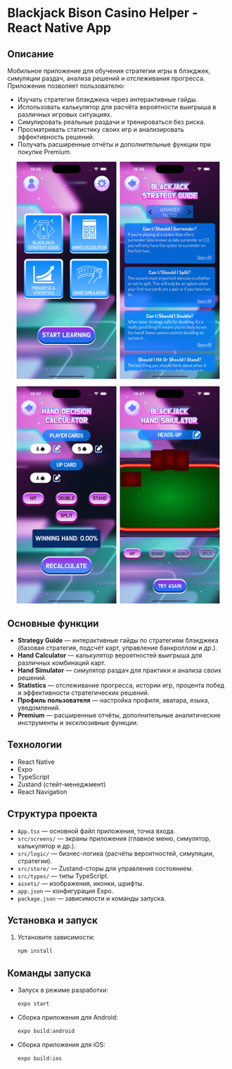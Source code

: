 # Blackjack Bison Casino Helper - React Native App

## Описание

Мобильное приложение для обучения стратегии игры в блэкджек, симуляции раздач, анализа решений и отслеживания прогресса. Приложение позволяет пользователю:

- Изучать стратегии блэкджека через интерактивные гайды.
- Использовать калькулятор для расчёта вероятности выигрыша в различных игровых ситуациях.
- Симулировать реальные раздачи и тренироваться без риска.
- Просматривать статистику своих игр и анализировать эффективность решений.
- Получать расширенные отчёты и дополнительные функции при покупке Premium.

<p align="center">
  <img src="./assets/screenshots/screen_menu.png" width="45%" style="margin-right: 5px;">
  <img src="./assets/screenshots/screen_strategy.png" width="45%">
</p>

<p align="center">
  <img src="./assets/screenshots/screen_calc.png" width="45%" style="margin-right: 5px;">
  <img src="./assets/screenshots/screen_simulator.png" width="45%">
</p>

## Основные функции

- **Strategy Guide** — интерактивные гайды по стратегиям блэкджека (базовая стратегия, подсчёт карт, управление банкроллом и др.).
- **Hand Calculator** — калькулятор вероятностей выигрыша для различных комбинаций карт.
- **Hand Simulator** — симулятор раздач для практики и анализа своих решений.
- **Statistics** — отслеживание прогресса, истории игр, процента побед и эффективности стратегических решений.
- **Профиль пользователя** — настройка профиля, аватара, языка, уведомлений.
- **Premium** — расширенные отчёты, дополнительные аналитические инструменты и эксклюзивные функции.

## Технологии

- React Native
- Expo
- TypeScript
- Zustand (стейт-менеджмент)
- React Navigation

## Структура проекта

- `App.tsx` — основной файл приложения, точка входа.
- `src/screens/` — экраны приложения (главное меню, симулятор, калькулятор и др.).
- `src/logic/` — бизнес-логика (расчёты вероятностей, симуляции, стратегии).
- `src/store/` — Zustand-сторы для управления состоянием.
- `src/types/` — типы TypeScript.
- `assets/` — изображения, иконки, шрифты.
- `app.json` — конфигурация Expo.
- `package.json` — зависимости и команды запуска.

## Установка и запуск

1. Установите зависимости:
   ```bash
   npm install
   ```

## Команды запуска

- Запуск в режиме разработки:
  ```bash
  expo start
  ```
- Сборка приложения для Android:
  ```bash
  expo build:android
  ```
- Сборка приложения для iOS:
  ```bash
  expo build:ios
  ```
